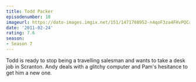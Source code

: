 ```yaml
---
title: Todd Packer
episodenumber: 18
imageurl: https://dato-images.imgix.net/151/1471788952-n4qoF3za4FHvPQCabB4bYK1Gj01.jpg?ixlib=rb-1.1.0&ch=DPR%2CWidth&auto=compress%2Cformat
date: '2011-02-24'
rating: 7.6
season:
- Season 7
---
```


Todd is ready to stop being a travelling salesman and wants to take a desk job in Scranton. Andy deals with a glitchy computer and Pam's hesitance to get him a new one.